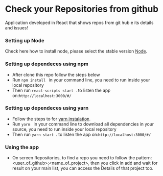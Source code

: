 # Check your Repositories from github
Application developed in React that shows repos from git hub e its details and issues!

### Setting up Node
Check here how to install node, please select the stable version [Node](https://nodejs.org/en/).

### Setting up dependeces using npm
* After clone this repo follow the steps below
* Run ```npm install ``` in your command line, you need to run inside your local repository
* Then run ```react-scripts start ```. to listen the app on:```http://localhost:3000/#/```

### Setting up dependeces using yarn
* Follow the steps to for [yarn instalation](https://nodejs.org/en/).
* Run ```yarn ``` in your command line to download all dependencies in your source, you need to run inside your local repository
* Then run ```yarn start ```. to listen the app on:```http://localhost:3000/#/```

### Using the app
* On screen Repositories, to find a repo you need to follow the pattern: <user_of_github>;<name_of_project>, then you click in add and wait for result on your main list, you can access the Details of that project too.
